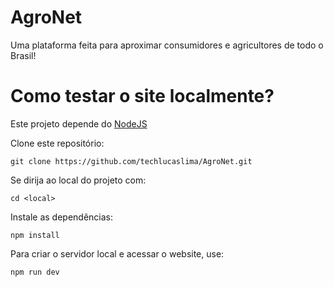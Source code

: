 # AgroNet
Uma plataforma feita para aproximar consumidores e agricultores de todo o Brasil!

# Como testar o site localmente?

Este projeto depende do [NodeJS](https://nodejs.org/en)

Clone este repositório:

```
git clone https://github.com/techlucaslima/AgroNet.git
```


Se dirija ao local do projeto com:
```
cd <local>
```


Instale as dependências:
```
npm install
```

Para criar o servidor local e acessar o website, use:
```
npm run dev
```
